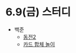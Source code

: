 # 6.9(금) 스터디

- 백준
  - [동전2](https://www.acmicpc.net/problem/2294)
  - [카드 합체 놀이](https://www.acmicpc.net/problem/15903)
